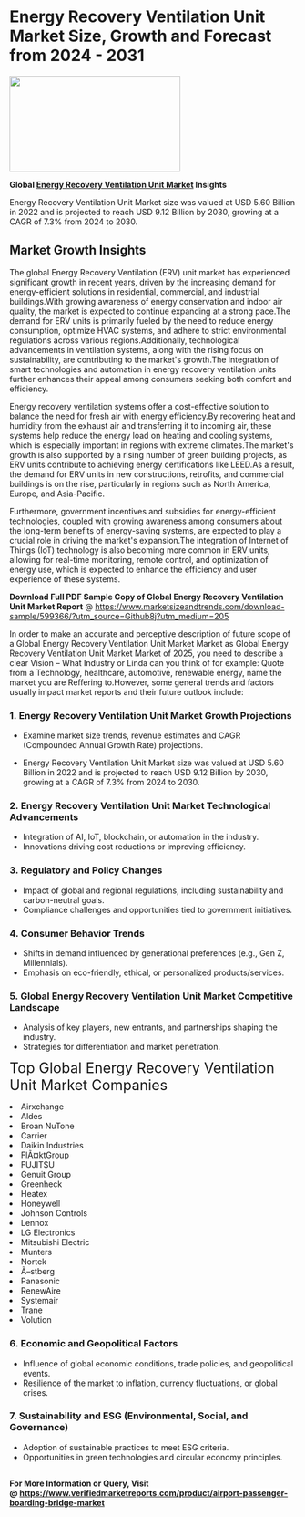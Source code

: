 <H1>Energy Recovery Ventilation Unit Market Size, Growth and Forecast from 2024 - 2031</H1><img class="aligncenter size-medium wp-image-584254" src="https://thirdeyenews.in/wp-content/uploads/2024/09/Global-Market-Research-300x168.jpeg" alt="" width="300" height="168" /><p><strong>Global&nbsp;<a href="https://www.marketsizeandtrends.com/download-sample/599366/?utm_source=Github8j?utm_medium=205">Energy Recovery Ventilation Unit Market</a> Insights</strong></p><p>Energy Recovery Ventilation Unit Market size was valued at USD 5.60 Billion in 2022 and is projected to reach USD 9.12 Billion by 2030, growing at a CAGR of 7.3% from 2024 to 2030.</p><p><h2>Market Growth Insights</h2> <p>The global Energy Recovery Ventilation (ERV) unit market has experienced significant growth in recent years, driven by the increasing demand for energy-efficient solutions in residential, commercial, and industrial buildings.With growing awareness of energy conservation and indoor air quality, the market is expected to continue expanding at a strong pace.The demand for ERV units is primarily fueled by the need to reduce energy consumption, optimize HVAC systems, and adhere to strict environmental regulations across various regions.Additionally, technological advancements in ventilation systems, along with the rising focus on sustainability, are contributing to the market's growth.The integration of smart technologies and automation in energy recovery ventilation units further enhances their appeal among consumers seeking both comfort and efficiency.</p> <p>Energy recovery ventilation systems offer a cost-effective solution to balance the need for fresh air with energy efficiency.By recovering heat and humidity from the exhaust air and transferring it to incoming air, these systems help reduce the energy load on heating and cooling systems, which is especially important in regions with extreme climates.The market's growth is also supported by a rising number of green building projects, as ERV units contribute to achieving energy certifications like LEED.As a result, the demand for ERV units in new constructions, retrofits, and commercial buildings is on the rise, particularly in regions such as North America, Europe, and Asia-Pacific.</p> <p>Furthermore, government incentives and subsidies for energy-efficient technologies, coupled with growing awareness among consumers about the long-term benefits of energy-saving systems, are expected to play a crucial role in driving the market's expansion.The integration of Internet of Things (IoT) technology is also becoming more common in ERV units, allowing for real-time monitoring, remote control, and optimization of energy use, which is expected to enhance the efficiency and user experience of these systems.</p> <p><span class=""><strong>Download Full PDF Sample Copy of Global Energy Recovery Ventilation Unit Market Report</strong> @ <a href="https://www.marketsizeandtrends.com/download-sample/599366/?utm_source=Github8j?utm_medium=205" target="_blank">https://www.marketsizeandtrends.com/download-sample/599366/?utm_source=Github8j?utm_medium=205</a></span></p><p>In order to make an accurate and perceptive description of future scope of a Global&nbsp;Energy Recovery Ventilation Unit Market Market as Global&nbsp;Energy Recovery Ventilation Unit Market Market of 2025, you need to describe a clear Vision &ndash; What Industry or Linda can you think of for example: Quote from a Technology, healthcare, automotive, renewable energy, name the market you are Reffering to.However, some general trends and factors usually impact market reports and their future outlook include:</p><h3>1.&nbsp;<strong>Energy Recovery Ventilation Unit Market Growth Projections</strong></h3><ul><li>Examine market size trends, revenue estimates and CAGR (Compounded Annual Growth Rate) projections.</li><li><p>Energy Recovery Ventilation Unit Market size was valued at USD 5.60 Billion in 2022 and is projected to reach USD 9.12 Billion by 2030, growing at a CAGR of 7.3% from 2024 to 2030.</p></li></ul><h3>2.&nbsp;<strong>Energy Recovery Ventilation Unit Market Technological Advancements</strong></h3><ul><li>Integration of AI, IoT, blockchain, or automation in the industry.</li><li>Innovations driving cost reductions or improving efficiency.</li></ul><h3>3.&nbsp;<strong>Regulatory and Policy Changes</strong></h3><ul><li>Impact of global and regional regulations, including sustainability and carbon-neutral goals.</li><li>Compliance challenges and opportunities tied to government initiatives.</li></ul><h3>4.&nbsp;<strong>Consumer Behavior Trends</strong></h3><ul><li>Shifts in demand influenced by generational preferences (e.g., Gen Z, Millennials).</li><li>Emphasis on eco-friendly, ethical, or personalized products/services.</li></ul><h3>5.&nbsp;<strong>Global Energy Recovery Ventilation Unit Market Competitive Landscape</strong></h3><ul><li>Analysis of key players, new entrants, and partnerships shaping the industry.</li><li>Strategies for differentiation and market penetration.</li></ul><p data-pm-slice="1 1 []"><span style="color: inherit; font-family: inherit; font-size: 25px;">Top Global Energy Recovery Ventilation Unit Market Companies</span></p><div class="" data-test-id=""><p><li>Airxchange</li><li> Aldes</li><li> Broan NuTone</li><li> Carrier</li><li> Daikin Industries</li><li> FlÃ¤ktGroup</li><li> FUJITSU</li><li> Genuit Group</li><li> Greenheck</li><li> Heatex</li><li> Honeywell</li><li> Johnson Controls</li><li> Lennox</li><li> LG Electronics</li><li> Mitsubishi Electric</li><li> Munters</li><li> Nortek</li><li> Ã–stberg</li><li> Panasonic</li><li> RenewAire</li><li> Systemair</li><li> Trane</li><li> Volution</li></p></div><h3>6.&nbsp;<strong>Economic and Geopolitical Factors</strong></h3><ul><li>Influence of global economic conditions, trade policies, and geopolitical events.</li><li>Resilience of the market to inflation, currency fluctuations, or global crises.</li></ul><h3>7.&nbsp;<strong>Sustainability and ESG (Environmental, Social, and Governance)</strong></h3><ul><li>Adoption of sustainable practices to meet ESG criteria.</li><li>Opportunities in green technologies and circular economy principles.</li></ul><h2><strong style="font-size: 14px;">For More Information or Query, Visit @&nbsp;</strong><a style="background-color: #ffffff; font-size: 14px;" href="https://www.marketsizeandtrends.com/report/energy-recovery-ventilation-unit-market/" target="_blank">https://www.verifiedmarketreports.com/product/airport-passenger-boarding-bridge-market</a></h2>